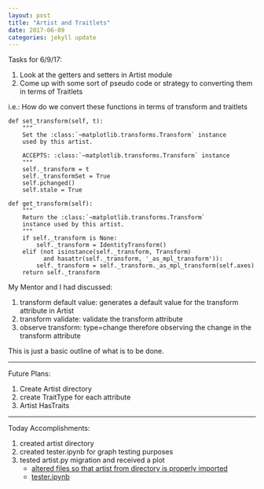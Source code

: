 ```yaml
---
layout: post
title: "Artist and Traitlets"
date: 2017-06-09
categories: jekyll update
---
```

Tasks for 6/9/17:
1. Look at the getters and setters in Artist module
2. Come up with some sort of pseudo code or strategy to converting them in terms of Traitlets

i.e.: How do we convert these functions in terms of transform and traitlets
~~~
def set_transform(self, t):
    """
    Set the :class:`~matplotlib.transforms.Transform` instance
    used by this artist.

    ACCEPTS: :class:`~matplotlib.transforms.Transform` instance
    """
    self._transform = t
    self._transformSet = True
    self.pchanged()
    self.stale = True

def get_transform(self):
    """
    Return the :class:`~matplotlib.transforms.Transform`
    instance used by this artist.
    """
    if self._transform is None:
        self._transform = IdentityTransform()
    elif (not isinstance(self._transform, Transform)
          and hasattr(self._transform, '_as_mpl_transform')):
        self._transform = self._transform._as_mpl_transform(self.axes)
    return self._transform
~~~

My Mentor and I had discussed:
1. transform default value: generates a default value for the transform attribute in Artist
2. transform validate: validate the transform attribute
3. observe transform: type=change therefore observing the change in the transform attribute

This is just a basic outline of what is to be done.

_________________________________________________________________________

Future Plans:
1. Create Artist directory
2. create TraitType for each attribute
3. Artist HasTraits

_________________________________________________________________________

Today Accomplishments:
1. created artist directory
2. created tester.ipynb for graph testing purposes
3. tested artist.py migration and received a plot
    * [altered files so that artist from directory is properly imported][gitmlp]
    * [tester.ipynb][tester]

[gitmlp]:https://github.com/katierose1029/matplotlib/commit/9b3ff6e762b23995b6dd3ad2846e4e4f0229971c
[tester]:https://github.com/katierose1029/gsoc_work/blob/master/tester.ipynb

